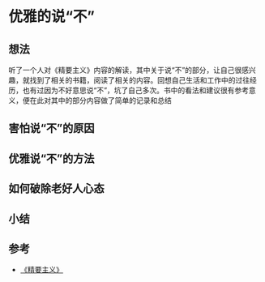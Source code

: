 # 优雅的说“不”
## 想法
听了一个人对《精要主义》内容的解读，其中关于说“不”的部分，让自己很感兴趣，就找到了相关的书籍，阅读了相关的内容。回想自己生活和工作中的过往经历，也有过因为不好意思说“不”，坑了自己多次。书中的看法和建议很有参考意义，便在此对其中的部分内容做了简单的记录和总结
## 害怕说“不”的原因

## 优雅说“不”的方法

## 如何破除老好人心态

## 小结

## 参考
- [《精要主义》](https://book.douban.com/subject/26761859/)